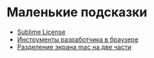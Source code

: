 # Маленькие подсказки #

* [Sublime License](sublimeLicense.md)
* [Инструменты разработчика в браузере](devtools.md)
* [Разделение экрана mac на две части](https://support.apple.com/ru-ru/HT204948)